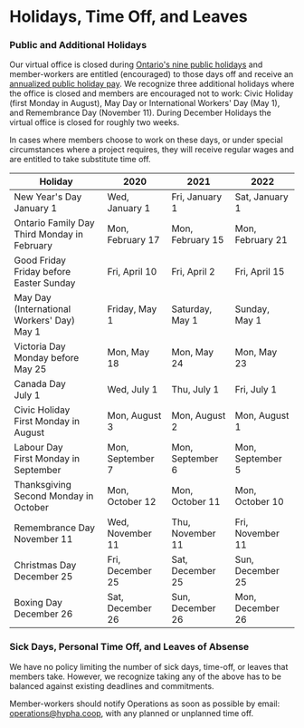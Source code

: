 # Holidays, Time Off, and Leaves

### Public and Additional Holidays

Our virtual office is closed during [Ontario's nine public holidays](https://www.ontario.ca/document/your-guide-employment-standards-act-0/public-holidays) 
and member-workers are entitled (encouraged) to those days off and receive an [annualized public holiday pay](https://handbook.hypha.coop/finance.html#work-on-public-holidays). 
We recognize three additional holidays where the office is closed and members are encouraged not to work: 
Civic Holiday (first Monday in August), May Day or International Workers' Day (May 1), and Remembrance Day (November 11). 
During December Holidays the virtual office is closed for roughly two weeks. 

In cases where members choose to work on these days, or under special circumstances where a project requires, 
they will receive regular wages and are entitled to take substitute time off. 

| **Holiday**                                      | **2020**          | **2021**          | **2022**         |
|--------------------------------------------------|-------------------|-------------------|------------------|
| New Year's Day<br />January 1                    | Wed, January 1    | Fri, January 1    | Sat, January 1   |
| Ontario Family Day<br />Third Monday in February | Mon, February 17  | Mon, February 15  | Mon, February 21 |
| Good Friday<br />Friday before Easter Sunday     | Fri, April 10     | Fri, April 2      | Fri, April 15    |
| May Day (International Workers' Day)<br />May 1  | Friday, May 1     | Saturday, May 1   | Sunday, May 1    |
| Victoria Day<br />Monday before May 25           | Mon, May 18       | Mon, May 24       | Mon, May 23      |
| Canada Day<br />July 1                           | Wed, July 1       | Thu, July 1       | Fri, July 1      |
| Civic Holiday<br />First Monday in August        | Mon, August 3     | Mon, August 2     | Mon, August 1    |
| Labour Day<br />First Monday in September        | Mon, September 7  | Mon, September 6  | Mon, September 5 |
| Thanksgiving<br />Second Monday in October       | Mon, October 12   | Mon, October 11   | Mon, October 10  |
| Remembrance Day<br />November 11                 | Wed, November 11  | Thu, November 11  | Fri, November 11 |
| Christmas Day<br />December 25                   | Fri, December 25  | Sat, December 25  | Sun, December 25 |
| Boxing Day<br />December 26                      | Sat, December 26  | Sun, December 26  | Mon, December 26 |

### Sick Days, Personal Time Off, and Leaves of Absense
  
We have no policy limiting the number of sick days, time-off, or leaves that members take.
However, we recognize taking any of the above has to be balanced against existing deadlines and commitments.

Member-workers should notify Operations as soon as possible by email: [operations@hypha.coop](mailto:operations@hypha.coop), 
with any planned or unplanned time off.
